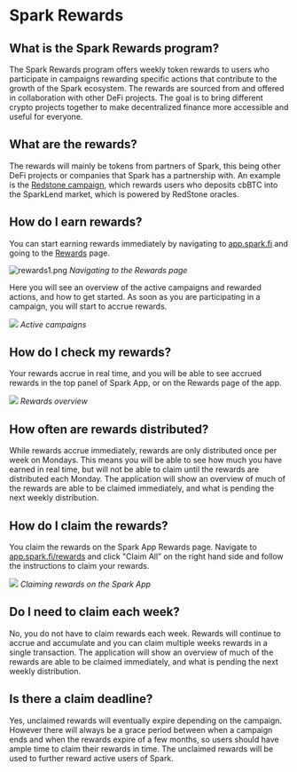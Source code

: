 # Spark Rewards

## What is the Spark Rewards program?

The Spark Rewards program offers weekly token rewards to users who participate in campaigns rewarding specific actions that contribute to the growth of the Spark ecosystem. The rewards are sourced from and offered in collaboration with other DeFi projects. The goal is to bring different crypto projects together to make decentralized finance more accessible and useful for everyone.

## What are the rewards?

The rewards will mainly be tokens from partners of Spark, this being other DeFi projects or companies that Spark has a partnership with. An example is the [Redstone campaign](/rewards/redstone), which rewards users who deposits cbBTC into the SparkLend market, which is powered by RedStone oracles.

## How do I earn rewards?

You can start earning rewards immediately by navigating to [app.spark.fi](https://app.spark.fi) and going to the [Rewards](https://app.spark.fi/rewards) page.

![rewards1.png](/assets/rewards1.png)
*Navigating to the Rewards page*

Here you will see an overview of the active campaigns and rewarded actions, and how to get started. As soon as you are participating in a campaign, you will start to accrue rewards.

![](/assets/rewards4.png)
*Active campaigns*

## How do I check my rewards?

Your rewards accrue in real time, and you will be able to see accrued rewards in the top panel of Spark App, or on the Rewards page of the app.

![](/assets/rewards5.png)
*Rewards overview*

## How often are rewards distributed?

While rewards accrue immediately, rewards are only distributed once per week on Mondays. This means you will be able to see how much you have earned in real time, but will not be able to claim until the rewards are distributed each Monday. The application will show an overview of much of the rewards are able to be claimed immediately, and what is pending the next weekly distribution.

## How do I claim the rewards?

You claim the rewards on the Spark App Rewards page. Navigate to [app.spark.fi/rewards](http://app.spark.fi/rewards) and click "Claim All” on the right hand side and follow the instructions to claim your rewards.

![](/assets/rewards3.png)
*Claiming rewards on the Spark App*

## Do I need to claim each week?

No, you do not have to claim rewards each week. Rewards will continue to accrue and accumulate and you can claim multiple weeks rewards in a single transaction. The application will show an overview of much of the rewards are able to be claimed immediately, and what is pending the next weekly distribution.

## Is there a claim deadline?

Yes, unclaimed rewards will eventually expire depending on the campaign. However there will always be a grace period between when a campaign ends and when the rewards expire of a few months, so users should have ample time to claim their rewards in time. The unclaimed rewards will be used to further reward active users of Spark.